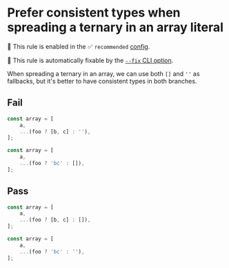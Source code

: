 # Prefer consistent types when spreading a ternary in an array literal

💼 This rule is enabled in the ✅ `recommended` [config](https://github.com/sindresorhus/eslint-plugin-unicorn#preset-configs).

🔧 This rule is automatically fixable by the [`--fix` CLI option](https://eslint.org/docs/latest/user-guide/command-line-interface#--fix).

<!-- end auto-generated rule header -->
<!-- Do not manually modify this header. Run: `npm run fix:eslint-docs` -->

When spreading a ternary in an array, we can use both `[]` and `''` as fallbacks, but it's better to have consistent types in both branches.

## Fail

```js
const array = [
	a,
	...(foo ? [b, c] : ''),
];
```

```js
const array = [
	a,
	...(foo ? 'bc' : []),
];
```

## Pass

```js
const array = [
	a,
	...(foo ? [b, c] : []),
];
```

```js
const array = [
	a,
	...(foo ? 'bc' : ''),
];
```
